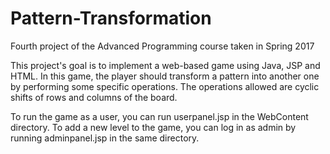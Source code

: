 # Pattern-Transformation
Fourth project of the Advanced Programming course taken in Spring 2017

This project's goal is to implement a web-based game using Java, JSP and HTML. In this game, the player should transform a pattern into another one by performing some specific operations. The operations allowed are cyclic shifts of rows and columns of the board.

To run the game as a user, you can run userpanel.jsp in the WebContent directory. To add a new level to the game, you can log in as admin by running adminpanel.jsp in the same directory. 
